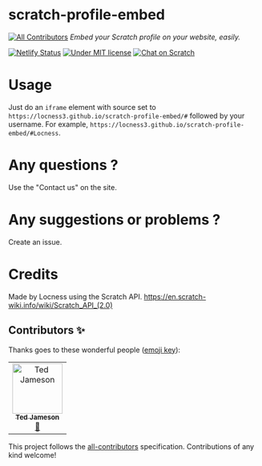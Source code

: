 # scratch-profile-embed
[![All Contributors](https://img.shields.io/badge/all_contributors-1-orange.svg?style=flat-square)](#contributors)
*Embed your Scratch profile on your website, easily.*

[![Netlify Status](https://api.netlify.com/api/v1/badges/abb3a6c2-3790-42bb-b2c8-59a25630d8de/deploy-status)](https://app.netlify.com/sites/scratch-profile-embed/deploys)
[![Under MIT license](https://img.shields.io/github/license/locness3/scratch-profile-embed.svg)](https://github.com/locness3/scratch-profile-embed/blob/master/LICENSE)
[![Chat on Scratch](https://img.shields.io/badge/chat-on%20scratch-orange.svg)](https://scratch.mit.edu/studios/5240865/)
# Usage
Just do an `iframe` element with source set to `https://locness3.github.io/scratch-profile-embed/#` followed by your username. For example, `https://locness3.github.io/scratch-profile-embed/#Locness`.
# Any questions ?
Use the "Contact us" on the site.
# Any suggestions or problems ?
Create an issue.
# Credits
Made by Locness using the Scratch API.
https://en.scratch-wiki.info/wiki/Scratch_API_(2.0)  

## Contributors ✨

Thanks goes to these wonderful people ([emoji key](https://allcontributors.org/docs/en/emoji-key)):

<!-- ALL-CONTRIBUTORS-LIST:START - Do not remove or modify this section -->
<!-- prettier-ignore -->
<table>
  <tr>
    <td align="center"><a href="https://mtiger.xyz"><img src="https://avatars0.githubusercontent.com/u/16640496?v=4" width="100px;" alt="Ted Jameson"/><br /><sub><b>Ted Jameson</b></sub></a><br /><a href="#review-MasterOfTheTiger" title="Reviewed Pull Requests">👀</a></td>
  </tr>
</table>

<!-- ALL-CONTRIBUTORS-LIST:END -->

This project follows the [all-contributors](https://github.com/all-contributors/all-contributors) specification. Contributions of any kind welcome!
